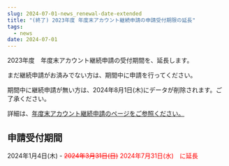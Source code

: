 ```yaml
---
slug: 2024-07-01-news_renewal-date-extended
title: "(終了) 2023年度 年度末アカウント継続申請の申請受付期限の延長"
tags:
  - news
date: 2024-07-01
---
```



2023年度　年度末アカウント継続申請の受付期間を、延長します。
<!-- truncate -->


まだ継続申請がお済みでない方は、期間中に申請を行ってください。

期間中に継続申請が無い方は、2024年8月1日(木)にデータが削除されます。ご了承ください。

詳細は、[年度末アカウント継続申請のページをご参照ください。](/application/renewal)

## 申請受付期間

2024年1月4日(木) - <font color="red">~~2024年3月31日(日)~~ 2024年7月31日(水)　に延長</font>
